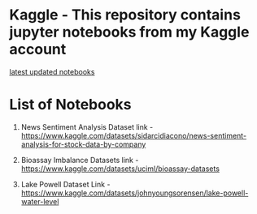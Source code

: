 # Kaggle - This repository contains jupyter notebooks from my Kaggle account
[latest updated notebooks](https://www.kaggle.com/tsr564/code)
# List of Notebooks 
1. News Sentiment Analysis Dataset link - https://www.kaggle.com/datasets/sidarcidiacono/news-sentiment-analysis-for-stock-data-by-company 


2. Bioassay Imbalance Datasets link - https://www.kaggle.com/datasets/uciml/bioassay-datasets

3. Lake Powell Dataset Link - https://www.kaggle.com/datasets/johnyoungsorensen/lake-powell-water-level
